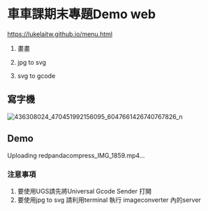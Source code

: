 # 車車課期末專題Demo web
https://lukelaitw.github.io/menu.html
1. 畫畫

2. jpg to svg

3. svg to gcode

## 寫字機

![436308024_470451992156095_6047661426740767826_n](https://github.com/user-attachments/assets/bd57a0fe-44fc-4409-818c-a8ace2b6be85)


## Demo


Uploading redpandacompress_IMG_1859.mp4…

### 注意事項
1. 要使用UGS請先將Universal Gcode Sender 打開
2. 要使用jpg to svg 請利用terminal 執行 imageconverter 內的server 

